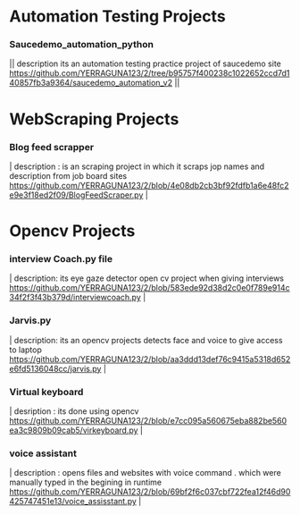 # Automation Testing Projects
 ### Saucedemo_automation_python 
|| description  its an automation testing practice project of saucedemo site  https://github.com/YERRAGUNA123/2/tree/b95757f400238c1022652ccd7d140857fb3a9364/saucedemo_automation_v2 ||

# WebScraping Projects

 ### Blog feed scrapper  
| description : is an scraping project in which it scraps jop names and description from job board sites  https://github.com/YERRAGUNA123/2/blob/4e08db2cb3bf92fdfb1a6e48fc2e9e3f18ed2f09/BlogFeedScraper.py |

# Opencv Projects
 ### interview Coach.py file 
| description: its eye gaze detector open cv project when giving interviews https://github.com/YERRAGUNA123/2/blob/583ede92d38d2c0e0f789e914c34f2f3f43b379d/interviewcoach.py |

### Jarvis.py 
| description: its an opencv projects detects face and voice to give access to laptop https://github.com/YERRAGUNA123/2/blob/aa3ddd13def76c9415a5318d652e6fd5136048cc/jarvis.py |

### Virtual keyboard 
| desription : its done using opencv https://github.com/YERRAGUNA123/2/blob/e7cc095a560675eba882be560ea3c9809b09cab5/virkeyboard.py |

### voice assistant 
| description : opens files and websites with voice command . which were manually typed in the begining in runtime https://github.com/YERRAGUNA123/2/blob/69bf2f6c037cbf722fea12f46d90425747451e13/voice_assisstant.py  |



